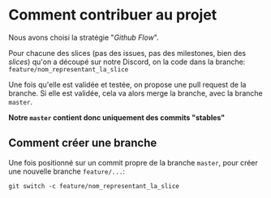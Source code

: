 # Comment contribuer au projet
Nous avons choisi la stratégie "*Github Flow*".

Pour chacune des slices (pas des issues, pas des milestones, bien des *slices*) qu'on a découpé
sur notre Discord, on la code dans la branche:
`feature/nom_representant_la_slice`

Une fois qu'elle est validée et testée, on propose une pull request de la branche.
Si elle est validée, cela va alors merge la branche, avec la branche `master`.


**Notre `master` contient donc uniquement des commits "stables"**


## Comment créer une branche
Une fois positionné sur un commit propre de la branche `master`, pour créer une nouvelle branche `feature/...`:

`git switch -c feature/nom_representant_la_slice`
